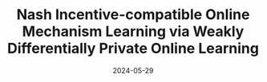 ---
title: 'Nash Incentive-compatible Online Mechanism Learning via Weakly Differentially Private Online Learning'
excerpt: '**Joon Suk Huh**\*, Kirthevasan Kandasamy, *ICML 2024*. [[PDF](https://joon-huh.github.io/files/huh2024nash.pdf)]'
collection: publications
date: 2024-05-29
---